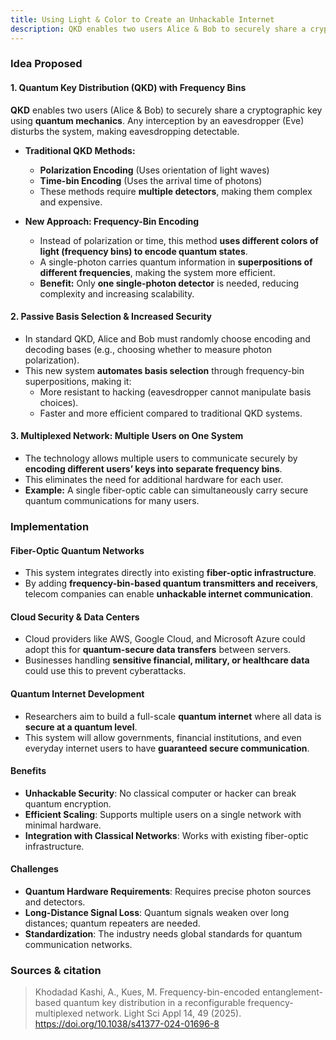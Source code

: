 ```yaml
---
title: Using Light & Color to Create an Unhackable Internet
description: QKD enables two users Alice & Bob to securely share a cryptographic key using quantum mechanics.
---
```


### Idea Proposed

#### 1. Quantum Key Distribution (QKD) with Frequency Bins
**QKD** enables two users (Alice & Bob) to securely share a cryptographic key using **quantum mechanics**. Any interception by an eavesdropper (Eve) disturbs the system, making eavesdropping detectable.  

- **Traditional QKD Methods:**  
  - **Polarization Encoding** (Uses orientation of light waves)  
  - **Time-bin Encoding** (Uses the arrival time of photons)  
  - These methods require **multiple detectors**, making them complex and expensive.  

- **New Approach: Frequency-Bin Encoding**  
  - Instead of polarization or time, this method **uses different colors of light (frequency bins) to encode quantum states**.  
  - A single-photon carries quantum information in **superpositions of different frequencies**, making the system more efficient.  
  - **Benefit:** Only **one single-photon detector** is needed, reducing complexity and increasing scalability.  

#### 2. Passive Basis Selection & Increased Security
- In standard QKD, Alice and Bob must randomly choose encoding and decoding bases (e.g., choosing whether to measure photon polarization).  
- This new system **automates basis selection** through frequency-bin superpositions, making it:  
  - More resistant to hacking (eavesdropper cannot manipulate basis choices).  
  - Faster and more efficient compared to traditional QKD systems.  

#### 3. Multiplexed Network: Multiple Users on One System  
- The technology allows multiple users to communicate securely by **encoding different users’ keys into separate frequency bins**.  
- This eliminates the need for additional hardware for each user.  
- **Example:** A single fiber-optic cable can simultaneously carry secure quantum communications for many users.  


### Implementation

#### Fiber-Optic Quantum Networks 
- This system integrates directly into existing **fiber-optic infrastructure**.  
- By adding **frequency-bin-based quantum transmitters and receivers**, telecom companies can enable **unhackable internet communication**.  

#### Cloud Security & Data Centers
- Cloud providers like AWS, Google Cloud, and Microsoft Azure could adopt this for **quantum-secure data transfers** between servers.  
- Businesses handling **sensitive financial, military, or healthcare data** could use this to prevent cyberattacks.  

#### Quantum Internet Development  
- Researchers aim to build a full-scale **quantum internet** where all data is **secure at a quantum level**.  
- This system will allow governments, financial institutions, and even everyday internet users to have **guaranteed secure communication**.  

#### Benefits
- **Unhackable Security**: No classical computer or hacker can break quantum encryption.  
- **Efficient Scaling**: Supports multiple users on a single network with minimal hardware.  
- **Integration with Classical Networks**: Works with existing fiber-optic infrastructure.  

#### Challenges
- **Quantum Hardware Requirements**: Requires precise photon sources and detectors.  
- **Long-Distance Signal Loss**: Quantum signals weaken over long distances; quantum repeaters are needed.  
- **Standardization**: The industry needs global standards for quantum communication networks.  


### Sources & citation

> Khodadad Kashi, A., Kues, M. Frequency-bin-encoded entanglement-based quantum key distribution in a reconfigurable frequency-multiplexed network. Light Sci Appl 14, 49 (2025). https://doi.org/10.1038/s41377-024-01696-8
